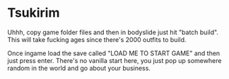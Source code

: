 # Tsukirim

Uhhh, copy game folder files and then in bodyslide just hit "batch build". This will take fucking ages since there's 2000 outfits to build.

Once ingame load the save called "LOAD ME TO START GAME" and then just press enter. There's no vanilla start here, you just pop up somewhere random in the world and go about your business.
